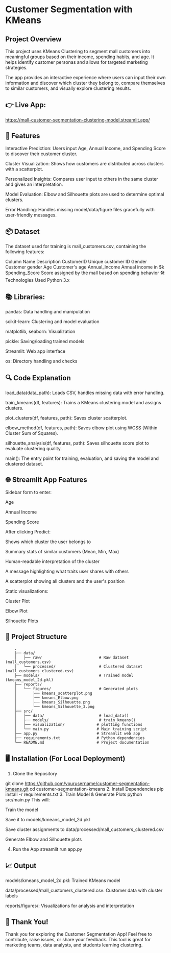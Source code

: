 # Customer Segmentation with KMeans
## Project Overview
This project uses KMeans Clustering to segment mall customers into meaningful groups based on their income, spending habits, and age. It helps identify customer personas and allows for targeted marketing strategies.

The app provides an interactive experience where users can input their own information and discover which cluster they belong to, compare themselves to similar customers, and visually explore clustering results.

## 👉 Live App:
https://mall-customer-segmentation-clustering-model.streamlit.app/


## 🚀 Features
Interactive Prediction: Users input Age, Annual Income, and Spending Score to discover their customer cluster.

Cluster Visualization: Shows how customers are distributed across clusters with a scatterplot.

Personalized Insights: Compares user input to others in the same cluster and gives an interpretation.

Model Evaluation: Elbow and Silhouette plots are used to determine optimal clusters.

Error Handling: Handles missing model/data/figure files gracefully with user-friendly messages.

## 📦 Dataset
The dataset used for training is mall_customers.csv, containing the following features:

Column Name	Description
CustomerID	Unique customer ID
Gender	Customer gender
Age	Customer's age
Annual_Income	Annual income in $k
Spending_Score	Score assigned by the mall based on spending behavior
🛠 Technologies Used
Python 3.x

## 📚 Libraries:
pandas: Data handling and manipulation

scikit-learn: Clustering and model evaluation

matplotlib, seaborn: Visualization

pickle: Saving/loading trained models

Streamlit: Web app interface

os: Directory handling and checks

## 🔍 Code Explanation
load_data(data_path): Loads CSV, handles missing data with error handling.

train_kmeans(df, features): Trains a KMeans clustering model and assigns clusters.

plot_clusters(df, features, path): Saves cluster scatterplot.

elbow_method(df, features, path): Saves elbow plot using WCSS (Within Cluster Sum of Squares).

silhouette_analysis(df, features, path): Saves silhouette score plot to evaluate clustering quality.

main(): The entry point for training, evaluation, and saving the model and clustered dataset.

## 🌐 Streamlit App Features
Sidebar form to enter:

Age

Annual Income

Spending Score

After clicking Predict:

Shows which cluster the user belongs to

Summary stats of similar customers (Mean, Min, Max)

Human-readable interpretation of the cluster

A message highlighting what traits user shares with others

A scatterplot showing all clusters and the user's position

Static visualizations:

Cluster Plot

Elbow Plot

Silhouette Plots

## 📁 Project Structure
        .
        ├── data/
        │   ├── raw/                         # Raw dataset (mall_customers.csv)
        │   └── processed/                   # Clustered dataset (mall_customers_clustered.csv)
        ├── models/                          # Trained model (kmeans_model_2d.pkl)
        ├── reports/
        │   └── figures/                     # Generated plots
        │       ├── kmeans_scatterplot.png
        │       ├── kmeans_Elbow.png
        │       ├── kmeans_Silhouette.png
        │       └── kmeans_Silhouette_3.png
        ├── src/
        │   ├── data/                        # load_data()
        │   ├── models/                      # train_kmeans()
        │   ├── visualization/              # plotting functions
        │   └── main.py                     # Main training script
        ├── app.py                          # Streamlit web app
        ├── requirements.txt                # Python dependencies
        └── README.md                       # Project documentation
        
## 🖥 Installation (For Local Deployment)
1. Clone the Repository

git clone https://github.com/yourusername/customer-segmentation-kmeans.git
cd customer-segmentation-kmeans
2. Install Dependencies
pip install -r requirements.txt
3. Train Model & Generate Plots
python src/main.py
This will:

Train the model

Save it to models/kmeans_model_2d.pkl

Save cluster assignments to data/processed/mall_customers_clustered.csv

Generate Elbow and Silhouette plots

4. Run the App
streamlit run app.py


## 📈 Output
models/kmeans_model_2d.pkl: Trained KMeans model

data/processed/mall_customers_clustered.csv: Customer data with cluster labels

reports/figures/: Visualizations for analysis and interpretation

## 🙌 Thank You!
Thank you for exploring the Customer Segmentation App!
Feel free to contribute, raise issues, or share your feedback.
This tool is great for marketing teams, data analysts, and students learning clustering.
